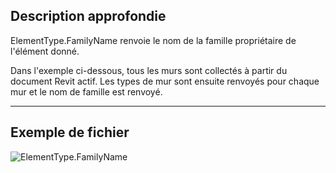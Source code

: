 ## Description approfondie
ElementType.FamilyName renvoie le nom de la famille propriétaire de l'élément donné.

Dans l'exemple ci-dessous, tous les murs sont collectés à partir du document Revit actif. Les types de mur sont ensuite renvoyés pour chaque mur et le nom de famille est renvoyé.
___
## Exemple de fichier

![ElementType.FamilyName](./Revit.Elements.ElementType.FamilyName_img.jpg)
